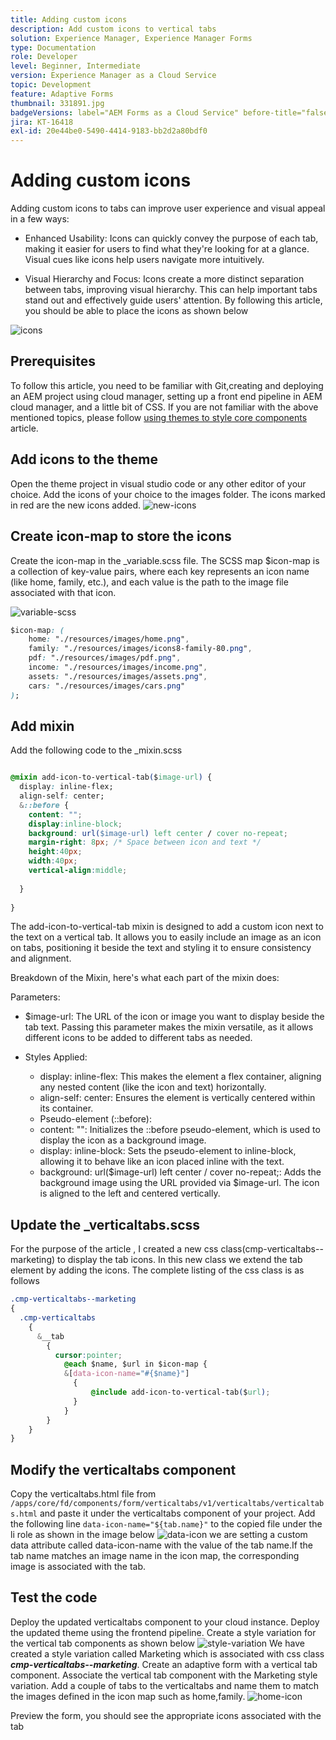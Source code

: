 ```yaml
---
title: Adding custom icons
description: Add custom icons to vertical tabs
solution: Experience Manager, Experience Manager Forms
type: Documentation
role: Developer
level: Beginner, Intermediate
version: Experience Manager as a Cloud Service
topic: Development
feature: Adaptive Forms
thumbnail: 331891.jpg
badgeVersions: label="AEM Forms as a Cloud Service" before-title="false"
jira: KT-16418
exl-id: 20e44be0-5490-4414-9183-bb2d2a80bdf0
---
```

# Adding custom icons 

Adding custom icons to tabs can improve user experience and visual appeal in a few ways:

* Enhanced Usability: Icons can quickly convey the purpose of each tab, making it easier for users to find what they're looking for at a glance. Visual cues like icons help users navigate more intuitively.

* Visual Hierarchy and Focus: Icons create a more distinct separation between tabs, improving visual hierarchy. This can help important tabs stand out and effectively guide users' attention.
By following this article, you should be able to place the icons as shown below

![icons](assets/icons.png)

## Prerequisites

To follow this article, you need to be familiar with Git,creating and deploying an AEM project using cloud manager, setting up a front end pipeline in AEM cloud manager, and a little bit of CSS. If you are not familiar with the above mentioned topics, please follow [using themes to style core components](https://experienceleague.adobe.com/en/docs/experience-manager-cloud-service/content/forms/adaptive-forms-authoring/authoring-adaptive-forms-core-components/create-an-adaptive-form-on-forms-cs/using-themes-in-core-components#rename-env-file-theme-folder) article.

## Add icons to the theme

Open the theme project in visual studio code or any other editor of your choice.
Add the icons of your choice to the images folder. 
The icons marked in red are the new icons added. 
![new-icons](assets/newicons.png)

## Create icon-map to store the icons

Create the icon-map in the _variable.scss file. The SCSS map $icon-map is a collection of key-value pairs, where each key represents an icon name (like home, family, etc.), and each value is the path to the image file associated with that icon.

![variable-scss](assets/variable_scss.png)

``` css
$icon-map: (
    home: "./resources/images/home.png",
    family: "./resources/images/icons8-family-80.png",
    pdf: "./resources/images/pdf.png",
    income: "./resources/images/income.png",
    assets: "./resources/images/assets.png",
    cars: "./resources/images/cars.png"
);


```

## Add mixin

Add the following code to the _mixin.scss

``` css

@mixin add-icon-to-vertical-tab($image-url) {
  display: inline-flex;
  align-self: center;
  &::before {
    content: "";
    display:inline-block;
    background: url($image-url) left center / cover no-repeat;
    margin-right: 8px; /* Space between icon and text */
    height:40px;
    width:40px;
    vertical-align:middle;
    
  }
  
}

```

The add-icon-to-vertical-tab mixin is designed to add a custom icon next to the text on a vertical tab. It allows you to easily include an image as an icon on tabs, positioning it beside the text and styling it to ensure consistency and alignment.

Breakdown of the Mixin, here's what each part of the mixin does:

Parameters:

* $image-url: The URL of the icon or image you want to display beside the tab text. Passing this parameter makes the mixin versatile, as it allows different icons to be added to different tabs as needed.

* Styles Applied:

    * display: inline-flex: This makes the element a flex container, aligning any nested content (like the icon and text) horizontally.
   * align-self: center: Ensures the element is vertically centered within its container.
    * Pseudo-element (::before):
    * content: "": Initializes the ::before pseudo-element, which is used to display the icon as a background image.
    * display: inline-block: Sets the pseudo-element to inline-block, allowing it to behave like an icon placed inline with the text.
    * background: url($image-url) left center / cover no-repeat;: Adds the background image using the URL provided via $image-url. The icon is aligned to the left and centered vertically.

## Update the _verticaltabs.scss

For the purpose of the article , I created a new css class(cmp-verticaltabs--marketing) to display the tab icons. In this new class we extend the tab element by adding the icons. The complete listing of the css class is as follows

``` css
.cmp-verticaltabs--marketing
{
  .cmp-verticaltabs
    {
      &__tab 
        {
          cursor:pointer;
            @each $name, $url in $icon-map {
            &[data-icon-name="#{$name}"]
              {
                  @include add-icon-to-vertical-tab($url);
              }
            }
        }
    }
}

```

## Modify the verticaltabs component

Copy the verticaltabs.html file from ```/apps/core/fd/components/form/verticaltabs/v1/verticaltabs/verticaltabs.html``` and paste it under the verticaltabs component of your project. Add the following line ```data-icon-name="${tab.name}"``` to the copied file  under the li role as shown in the image below
![data-icon](assets/data-icons.png)
we are setting a custom data attribute called data-icon-name with the value of the tab name.If the tab name matches an image name in the icon map, the corresponding image is associated with the tab.



## Test the code

Deploy the updated verticaltabs component to your cloud instance.
Deploy the updated theme using the frontend pipeline.
Create a style variation for the vertical tab components as shown below
![style-variation](assets/verticaltab-style-variation.png)
We have created a style variation called Marketing which is associated with css class _**cmp-verticaltabs--marketing**_.
Create an adaptive form with a vertical tab component. Associate the vertical tab component with the Marketing style variation.
Add a couple of tabs to the verticaltabs and name them to match the images defined in the icon map such as home,family.
![home-icon](assets/tab-name.png)

Preview the form, you should see the appropriate icons associated with the tab
